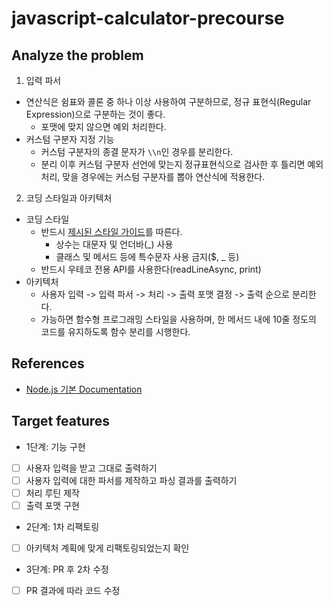 # javascript-calculator-precourse

## Analyze the problem

1. 입력 파서

- 연산식은 쉼표와 콜론 중 하나 이상 사용하여 구분하므로, 정규 표현식(Regular Expression)으로 구분하는 것이 좋다.
  - 포맷에 맞지 않으면 예외 처리한다.
- 커스텀 구분자 지정 기능
  - 커스텀 구분자의 종결 문자가 `\\n`인 경우를 분리한다.
  - 분리 이후 커스텀 구분자 선언에 맞는지 정규표현식으로 검사한 후 틀리면 예외 처리, 맞을 경우에는 커스텀 구분자를 뽑아 연산식에 적용한다.

2. 코딩 스타일과 아키텍처

- 코딩 스타일
  - 반드시 [제시된 스타일 가이드](https://github.com/woowacourse/woowacourse-docs/tree/main/styleguide/javascript)를 따른다.
    - 상수는 대문자 및 언더바(\_) 사용
    - 클래스 및 메서드 등에 특수문자 사용 금지($, \_ 등)
  - 반드시 우테코 전용 API를 사용한다(readLineAsync, print)
- 아키텍처
  - 사용자 입력 -> 입력 파서 -> 처리 -> 출력 포맷 결정 -> 출력 순으로 분리한다.
  - 가능하면 함수형 프로그래밍 스타일을 사용하며, 한 메서드 내에 10줄 정도의 코드를 유지하도록 함수 분리를 시행한다.

## References

- [Node.js 기본 Documentation](https://nodejs.org/docs/latest/api/)

## Target features

- 1단계: 기능 구현

* [ ] 사용자 입력을 받고 그대로 출력하기
* [ ] 사용자 입력에 대한 파서를 제작하고 파싱 결과를 출력하기
* [ ] 처리 루틴 제작
* [ ] 출력 포맷 구현

- 2단계: 1차 리팩토링

* [ ] 아키텍처 계획에 맞게 리팩토링되었는지 확인

- 3단계: PR 후 2차 수정

* [ ] PR 결과에 따라 코드 수정
